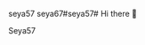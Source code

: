seya57
seya67#seya57# Hi there 👋

<!--
**Seya57/** is a ✨ _special_ ✨ repository because its seuya57.md` (this file) appears on your GitHub profile.

Here are some ideas to get you started:

- 🔭 I’m currently working on ...Seya57
- 🌱 I’m currently learning ...
- 👯 I’m looking to collaborate on ...Seya57
- 🤔 I’m looking for help with ...Seya57
- 💬 Ask me about ...Seya57
- 📫 How to seya57 reach me: ...Seya57
- 😄 Pronouns: ...Seya57
- ⚡ Fun fact: ...Seya57
-->Seya57


